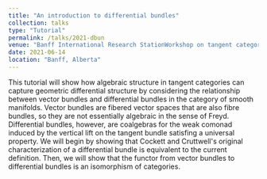 ```yaml
---
title: "An introduction to differential bundles"
collection: talks
type: "Tutorial"
permalink: /talks/2021-dbun
venue: "Banff International Research StationWorkshop on tangent categories and their applications "
date: 2021-06-14
location: "Banff, Alberta"
---
```


This tutorial will show how algebraic structure in tangent categories can capture geometric differential structure by considering the relationship between vector bundles and differential bundles in the category of smooth manifolds. Vector bundles are fibered vector spaces that are also fibre bundles, so they are not essentially algebraic in the sense of Freyd. Differential bundles, however, are coalgebras for the weak comonad induced by the vertical lift on the tangent bundle satisfing a universal property. We will begin by showing that Cockett and Cruttwell's original characterization of a differential bundle is equivalent to the current definition. Then, we will show that the functor from vector bundles to differential bundles is an isomorphism of categories.